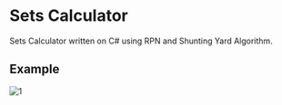 # Sets Calculator
Sets Calculator written on C# using RPN and Shunting Yard Algorithm.

## Example

![1](https://user-images.githubusercontent.com/81447820/144666685-2a11b391-34f1-46c5-a060-9434043b6668.png)

